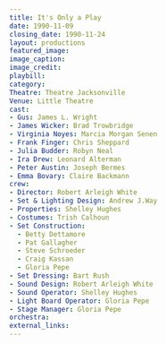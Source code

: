 ```yaml
---
title: It's Only a Play
date: 1990-11-09
closing_date: 1990-11-24
layout: productions
featured_image:
image_caption:
image_credit:
playbill:
category:
Theatre: Theatre Jacksonville
Venue: Little Theatre
cast:
- Gus: James L. Wright
- James Wicker: Brad Trowbridge
- Virginia Noyes: Marcia Morgan Senen
- Frank Finger: Chris Sheppard
- Julia Budder: Robyn Neal
- Ira Drew: Leonard Alterman
- Peter Austin: Joseph Bermes
- Emma Bovary: Claire Backmann
crew:
- Director: Robert Arleigh White
- Set & Lighting Design: Andrew J.Way
- Properties: Shelley Hughes
- Costumes: Trish Calhoun
- Set Construction:
  - Betty Dettamore
  - Pat Gallagher
  - Steve Schroeder
  - Craig Kassan
  - Gloria Pepe
- Set Dressing: Bart Rush
- Sound Design: Robert Arleigh White
- Sound Operator: Shelley Hughes
- Light Board Operator: Gloria Pepe
- Stage Manager: Gloria Pepe
orchestra:
external_links:
---
```

